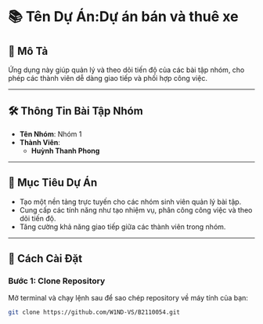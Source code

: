 # 📚 Tên Dự Án:Dự án bán và thuê xe

## 📝 Mô Tả
Ứng dụng này giúp quản lý và theo dõi tiến độ của các bài tập nhóm, cho phép các thành viên dễ dàng giao tiếp và phối hợp công việc.

---

## 🛠️ Thông Tin Bài Tập Nhóm

- **Tên Nhóm**: Nhóm 1
- **Thành Viên**:
  - **Huỳnh Thanh Phong** 

---

## 🎯 Mục Tiêu Dự Án
- Tạo một nền tảng trực tuyến cho các nhóm sinh viên quản lý bài tập.
- Cung cấp các tính năng như tạo nhiệm vụ, phân công công việc và theo dõi tiến độ.
- Tăng cường khả năng giao tiếp giữa các thành viên trong nhóm.

---

## 🚀 Cách Cài Đặt

### Bước 1: Clone Repository
Mở terminal và chạy lệnh sau để sao chép repository về máy tính của bạn:
```bash
git clone https://github.com/W1ND-VS/B2110054.git
